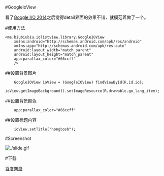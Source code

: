 #GoogleIoView

看了[Google I/O 2014](https://play.google.com/store/apps/details?id=com.google.samples.apps.iosched&hl=zh-CN)之后觉得detail界面的效果不错，就模范着做了一个。

#使用方法

    <me.biubiubiu.iolistview.library.GoogleIOView
        xmlns:android="http://schemas.android.com/apk/res/android"
        xmlns:app="http://schemas.android.com/apk/res-auto"
        android:layout_width="match_parent"
        android:layout_height="match_parent"
        app:parallax_color="#66ccff"
        />
        
##设置背景图片

        GoogleIOView ioView = (GoogleIOView) findViewById(R.id.io);
        ioView.getImageBackground().setImageResource(R.drawable.go_lang_item);
        
##设置背景颜色

        app:parallax_color="#66ccff"

##设置标题内容

        ioView.setTitle("hongbosb");


#Screenshot

![./slide.gif](http://ww1.sinaimg.cn/large/3f6e95acgw1ehqimoxjgsg20fm0i5b29.gif)

#下载

[百度网盘](http://pan.baidu.com/s/14GRls)
